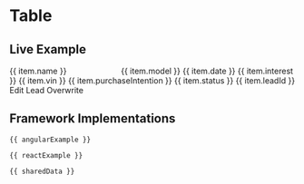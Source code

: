 # Table

## Live Example

<Playground>
  <p-table ref="table">
    <p-table-head>
      <p-table-row>
        <p-table-head-cell v-for="(item, index) in headData" :key="index" ref="headCells">{{ item.name }}</p-table-head-cell>
      </p-table-row>
    </p-table-head>
    <p-table-body>
      <p-table-row v-for="(item, index) in bodyData" :key="index">
        <p-table-cell>
          <p-flex>
            <p-flex-item>
              <img :src="item.imageUrl" width="80" style="margin-right: 8px" alt="">
            </p-flex-item>
            <p-flex-item>
              <p-text weight="semibold">{{ item.model }}</p-text>
              <p-text size="x-small">{{ item.date }}</p-text>
            </p-flex-item>
          </p-flex>
        </p-table-cell>
        <p-table-cell>{{ item.interest }}</p-table-cell>
        <p-table-cell>{{ item.vin }}</p-table-cell>
        <p-table-cell>{{ item.purchaseIntention }}</p-table-cell>
        <p-table-cell>{{ item.status }}</p-table-cell>
        <p-table-cell>{{ item.leadId }}</p-table-cell>
        <p-table-cell>
          <p-button-pure icon="edit">
            <span style="white-space: nowrap">Edit Lead</span>
          </p-button-pure>
        </p-table-cell>
        <p-table-cell>
          <p-button variant="tertiary" icon="refresh">
            <span style="white-space: nowrap">Overwrite</span>
          </p-button>
        </p-table-cell>
      </p-table-row>
    </p-table-body>
  </p-table>
</Playground>

## Framework Implementations

<p-tabs>
  <p-tabs-item label="Angular">
    <pre><code class="language-ts">{{ angularExample }}</code></pre>
  </p-tabs-item>
  <p-tabs-item label="React">
    <pre><code class="language-tsx">{{ reactExample }}</code></pre>
  </p-tabs-item>
  <p-tabs-item label="Shared Data">
    <pre><code class="language-tsx">{{ sharedData }}</code></pre>
  </p-tabs-item>
</p-tabs>

<script lang="ts">
  import Vue from 'vue';
  import Component from 'vue-class-component';
  import { highlight, languages } from 'prismjs';
  import { data, head, getTableCodeSample } from '@porsche-design-system/shared';

  @Component
  export default class Code extends Vue {
    headData = head;
    bodyData = data;
    angularExample = getTableCodeSample('angular');
    reactExample = getTableCodeSample('react');
    sharedData = getTableCodeSample('shared');

    mounted(): void {
      this.syncHeadCellProperties();
      this.registerEvents();
      
      this.$el.querySelectorAll('code').forEach((el) => {
        const { className } = el;
        if (className === 'language-ts') {
          el.innerHTML = highlight(el.innerText, languages.markup, 'markup');
        } else if (className === 'language-tsx') {
          el.innerHTML = highlight(el.innerText, languages.jsx, 'language-jsx');
        }
      });
    }

    registerEvents(): void {
      const { table } = this.$refs;
      table.addEventListener('sortingChange', (e) => {
        const { key, direction } = e.detail;
        this.headData = this.headData.map((x) => ({ ...x, isSorting: false, ...(x.key === key && e.detail) }));
        this.bodyData = [...this.bodyData].sort((a, b) => (direction === 'asc' ? a[key].localeCompare(b[key]) : b[key].localeCompare(a[key])));
        this.syncHeadCellProperties();
      });
    }

    syncHeadCellProperties(): void {
      this.$refs.headCells.forEach((cell, i) => {
        cell.item = this.headData[i];
      });
    }
  }
</script>

<style scoped lang="scss">
  @import '~@porsche-design-system/utilities/scss';

  code,
  pre {
    color: $p-color-default;
    text-shadow: 0 1px rgba(255, 255, 255, 0.3);
  }

  pre {
    code ::v-deep {
      .token.comment,
      .token.prolog,
      .token.doctype,
      .token.cdata {
        color: #aaa;
      }

      .token.punctuation {
        color: #999;
      }

      .token.property,
      .token.tag,
      .token.boolean,
      .token.number,
      .token.constant,
      .token.symbol {
        color: #0cf;
      }

      .token.selector,
      .token.attr-name,
      .token.string,
      .token.char,
      .token.builtin {
        color: royalblue;
      }

      .token.operator,
      .token.entity,
      .token.url,
      .toke.variable,
      .token.inserted {
        color: yellowgreen;
      }

      .token.atrule,
      .token.attr-value,
      .token.keyword {
        color: deeppink;
      }

      .token.script {
        color: hotpink;
      }

      .token.regex,
      .token.important {
        color: orange;
      }

      .token.deleted {
        color: red;
      }
    }
  }
</style>